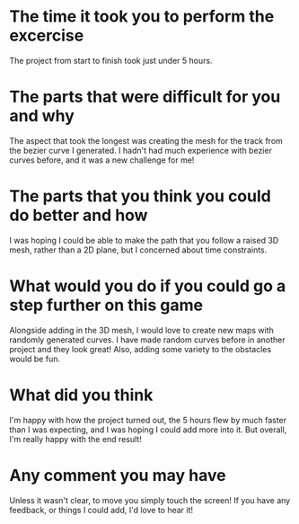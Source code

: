 # The time it took you to perform the excercise
The project from start to finish took just under 5 hours.

# The parts that were difficult for you and why
The aspect that took the longest was creating the mesh for the track from the bezier curve I generated. I hadn't had much experience with bezier curves before, and it was a new challenge for me!

# The parts that you think you could do better and how
I was hoping I could be able to make the path that you follow a raised 3D mesh, rather than a 2D plane, but I concerned about time constraints.

# What would you do if you could go a step further on this game
Alongside adding in the 3D mesh, I would love to create new maps with randomly generated curves. I have made random curves before in another project and they look great! Also, adding some variety to the obstacles would be fun.

# What did you think
I'm happy with how the project turned out, the 5 hours flew by much faster than I was expecting, and I was hoping I could add more into it. But overall, I'm really happy with the end result! 

# Any comment you may have
Unless it wasn't clear, to move you simply touch the screen! If you have any feedback, or things I could add, I'd love to hear it!
